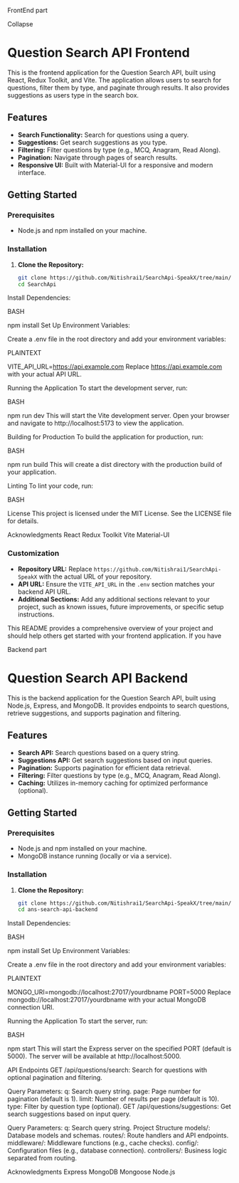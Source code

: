 FrontEnd part

Collapse
# Question Search API Frontend

This is the frontend application for the Question Search API, built using React, Redux Toolkit, and Vite. The application allows users to search for questions, filter them by type, and paginate through results. It also provides suggestions as users type in the search box.

## Features

- **Search Functionality:** Search for questions using a query.
- **Suggestions:** Get search suggestions as you type.
- **Filtering:** Filter questions by type (e.g., MCQ, Anagram, Read Along).
- **Pagination:** Navigate through pages of search results.
- **Responsive UI:** Built with Material-UI for a responsive and modern interface.

## Getting Started

### Prerequisites

- Node.js and npm installed on your machine.

### Installation

1. **Clone the Repository:**

   ```bash
   git clone https://github.com/Nitishrai1/SearchApi-SpeakX/tree/main/SearchApi
   cd SearchApi
Install Dependencies:

BASH

npm install
Set Up Environment Variables:

Create a .env file in the root directory and add your environment variables:

PLAINTEXT

VITE_API_URL=https://api.example.com
Replace https://api.example.com with your actual API URL.

Running the Application
To start the development server, run:

BASH

npm run dev
This will start the Vite development server. Open your browser and navigate to http://localhost:5173 to view the application.

Building for Production
To build the application for production, run:

BASH

npm run build
This will create a dist directory with the production build of your application.

Linting
To lint your code, run:

BASH

License
This project is licensed under the MIT License. See the LICENSE file for details.

Acknowledgments
React
Redux Toolkit
Vite
Material-UI


### Customization

- **Repository URL:** Replace `https://github.com/Nitishrai1/SearchApi-SpeakX` with the actual URL of your repository.
- **API URL:** Ensure the `VITE_API_URL` in the `.env` section matches your backend API URL.
- **Additional Sections:** Add any additional sections relevant to your project, such as known issues, future improvements, or specific setup instructions.

This README provides a comprehensive overview of your project and should help others get started with your frontend application. If you have


Backend part

# Question Search API Backend

This is the backend application for the Question Search API, built using Node.js, Express, and MongoDB. It provides endpoints to search questions, retrieve suggestions, and supports pagination and filtering.

## Features

- **Search API:** Search questions based on a query string.
- **Suggestions API:** Get search suggestions based on input queries.
- **Pagination:** Supports pagination for efficient data retrieval.
- **Filtering:** Filter questions by type (e.g., MCQ, Anagram, Read Along).
- **Caching:** Utilizes in-memory caching for optimized performance (optional).

## Getting Started

### Prerequisites

- Node.js and npm installed on your machine.
- MongoDB instance running (locally or via a service).

### Installation

1. **Clone the Repository:**

   ```bash
   git clone https://github.com/Nitishrai1/SearchApi-SpeakX/tree/main/backend
   cd ans-search-api-backend

Install Dependencies:

BASH

npm install
Set Up Environment Variables:

Create a .env file in the root directory and add your environment variables:

PLAINTEXT

MONGO_URI=mongodb://localhost:27017/yourdbname
PORT=5000
Replace mongodb://localhost:27017/yourdbname with your actual MongoDB connection URI.

Running the Application
To start the server, run:

BASH

npm start
This will start the Express server on the specified PORT (default is 5000). The server will be available at http://localhost:5000.



API Endpoints
GET /api/questions/search: Search for questions with optional pagination and filtering.

Query Parameters:
q: Search query string.
page: Page number for pagination (default is 1).
limit: Number of results per page (default is 10).
type: Filter by question type (optional).
GET /api/questions/suggestions: Get search suggestions based on input query.

Query Parameters:
q: Search query string.
Project Structure
models/: Database models and schemas.
routes/: Route handlers and API endpoints.
middleware/: Middleware functions (e.g., cache checks).
config/: Configuration files (e.g., database connection).
controllers/: Business logic separated from routing.

Acknowledgments
Express
MongoDB
Mongoose
Node.js
